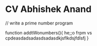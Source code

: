 # CV Abhishek Anand

// write a prime number program


function addtWonumbers(){
    he;;o frpm vs cpdeasdadsadasdsadasdkjsflkdsjfdlsfj
}